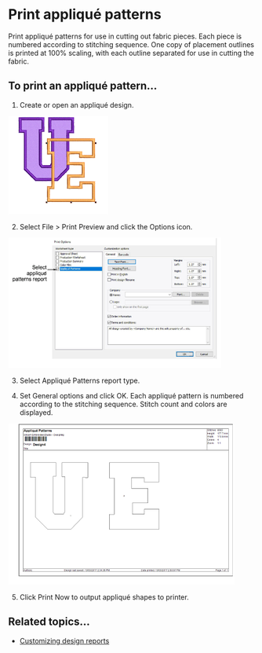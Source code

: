 # Print appliqué patterns

Print appliqué patterns for use in cutting out fabric pieces. Each piece is numbered according to stitching sequence. One copy of placement outlines is printed at 100% scaling, with each outline separated for use in cutting the fabric.

## To print an appliqué pattern...

1. Create or open an appliqué design.

![PartialAppliqueSample3.png](assets/PartialAppliqueSample3.png)

2. Select File > Print Preview and click the Options icon.

![PrintOptionsAppliquePatterns.png](assets/PrintOptionsAppliquePatterns.png)

3. Select Appliqué Patterns report type.

4. Set General options and click OK. Each appliqué pattern is numbered according to the stitching sequence. Stitch count and colors are displayed.

![ProductionWorksheetAppliqueReport.png](assets/ProductionWorksheetAppliqueReport.png)

5. Click Print Now to output appliqué shapes to printer.

## Related topics...

- [Customizing design reports](../../Production/reports/Customizing_design_reports)
